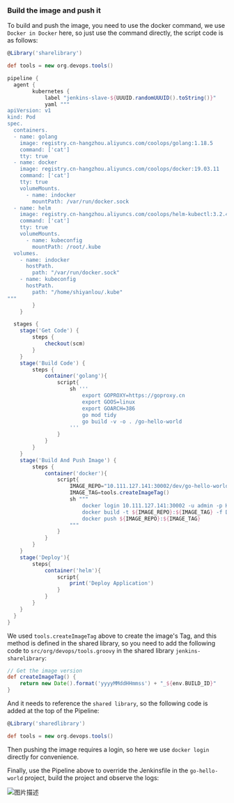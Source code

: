 ### Build the image and push it

To build and push the image, you need to use the docker command, we use `Docker in Docker` here, so just use the command directly, the script code is as follows:

```groovy
@Library('sharelibrary')

def tools = new org.devops.tools()

pipeline {
  agent {
        kubernetes {
            label "jenkins-slave-${UUUID.randomUUUID().toString()}"
            yaml """
apiVersion: v1
kind: Pod
spec.
  containers.
  - name: golang
    image: registry.cn-hangzhou.aliyuncs.com/coolops/golang:1.18.5
    command: ['cat']
    tty: true
  - name: docker
    image: registry.cn-hangzhou.aliyuncs.com/coolops/docker:19.03.11
    command: ['cat']
    tty: true
    volumeMounts.
      - name: indocker
        mountPath: /var/run/docker.sock
  - name: helm
    image: registry.cn-hangzhou.aliyuncs.com/coolops/helm-kubectl:3.2.4
    command: ['cat']
    tty: true
    volumeMounts.
      - name: kubeconfig
        mountPath: /root/.kube
  volumes.
    - name: indocker
      hostPath.
        path: "/var/run/docker.sock"
    - name: kubeconfig
      hostPath.
        path: "/home/shiyanlou/.kube"
"""
        }
    }

  stages {
    stage('Get Code') {
        steps {
            checkout(scm)
        }
    }
    stage('Build Code') {
        steps {
            container('golang'){
                script{
                    sh '''
                        export GOPROXY=https://goproxy.cn
                        export GOOS=linux
                        export GOARCH=386
                        go mod tidy
                        go build -v -o . /go-hello-world
                    '''
                }
            }
        }
    }
    stage('Build And Push Image') {
        steps {
            container('docker'){
                script{
                    IMAGE_REPO="10.111.127.141:30002/dev/go-hello-world"
                    IMAGE_TAG=tools.createImageTag()
                    sh """
                        docker login 10.111.127.141:30002 -u admin -p Harbor12345
                        docker build -t ${IMAGE_REPO}:${IMAGE_TAG} -f Dockerfile .
                        docker push ${IMAGE_REPO}:${IMAGE_TAG}
                    """
                }
            }
        }
    }
    stage('Deploy'){
        steps{
            container('helm'){
                script{
                    print('Deploy Application')
                }
            }
        }
    }
  }
}
```

We used `tools.createImageTag` above to create the image's Tag, and this method is defined in the shared library, so you need to add the following code to `src/org/devops/tools.groovy` in the shared library `jenkins-sharelibrary`:

```groovy
// Get the image version
def createImageTag() {
    return new Date().format('yyyyMMddHHmmss') + "_${env.BUILD_ID}"
}
```

And it needs to reference the `shared library`, so the following code is added at the top of the Pipeline:

```groovy
@Library('sharedlibrary')

def tools = new org.devops.tools()
```

Then pushing the image requires a login, so here we use `docker login` directly for convenience.

Finally, use the Pipeline above to override the Jenkinsfile in the `go-hello-world` project, build the project and observe the logs:

![图片描述](https://doc.shiyanlou.com/courses/10022/2123746/e8c7f1607d9f35656332fb8c8d39d12a-0/wm)
